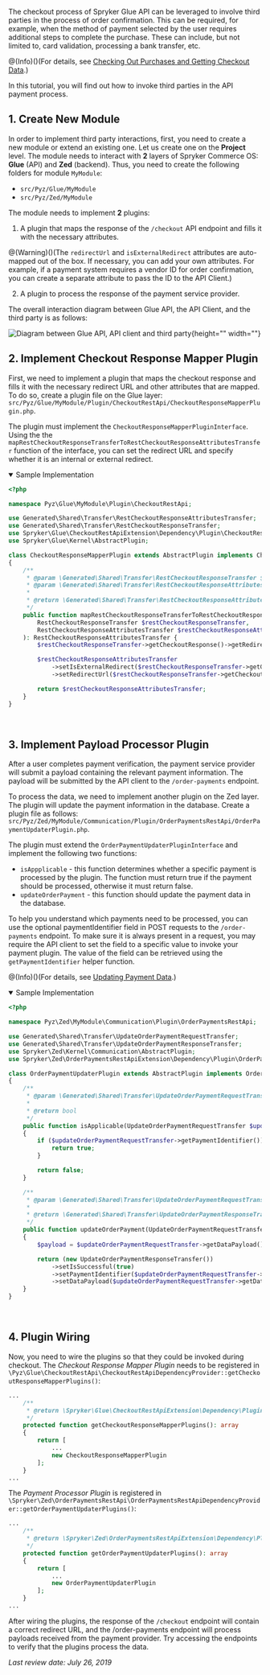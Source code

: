 The checkout process of Spryker Glue API can be leveraged to involve third parties in the process of order confirmation. This can be required, for example, when the method of payment selected by the user requires additional steps to complete the purchase. These can include, but not limited to, card validation, processing a bank transfer, etc.

@(Info)()(For details, see [Checking Out Purchases and Getting Checkout Data](https://documentation.spryker.com/v3/docs/checking-out-purchases-and-getting-checkout-data-201907).)

In this tutorial, you will find out how to invoke third parties in the API payment process.

## 1. Create New Module

In order to implement third party interactions, first, you need to create a new module or extend an existing one. Let us create one on the **Project** level.  The module needs to interact with **2** layers of Spryker Commerce OS: **Glue** (API) and **Zed** (backend). Thus, you need to create the following folders for module `MyModule`:

* `src/Pyz/Glue/MyModule`
* `src/Pyz/Zed/MyModule`

The module needs to implement **2** plugins:

1. A plugin that maps the response of the `/checkout` API endpoint and fills it with the necessary attributes.

@(Warning)()(The `redirectUrl` and `isExternalRedirect` attributes are auto-mapped out of the box. If necessary, you can add your own attributes. For example, if a payment system requires a vendor ID for order confirmation, you can create a separate attribute to pass the ID to the API Client.)

2. A plugin to process the response of the payment service provider.

The overall interaction diagram between Glue API, the API Client, and the third party is as follows:

![Diagram between Glue API, API client and third party](https://spryker.s3.eu-central-1.amazonaws.com/docs/Tutorials/Advanced/Glue+API/Tutorial+Interacting+with+Third+Party+Payment+Providers+via+Glue+API/multi-step-checkout-glue-infrastructure.png){height="" width=""}

## 2. Implement Checkout Response Mapper Plugin
First, we need to implement a plugin that maps the checkout response and fills it with the necessary redirect URL and other attributes that are mapped. To do so, create a plugin file on the Glue layer: `src/Pyz/Glue/MyModule/Plugin/CheckoutRestApi/CheckoutResponseMapperPlugin.php`.

The plugin must implement the `CheckoutResponseMapperPluginInterface`. Using the the `mapRestCheckoutResponseTransferToRestCheckoutResponseAttributesTransfer` function of the interface, you can set the redirect URL and specify whether it is an internal or external redirect.

<details open>
<summary>Sample Implementation</summary>
    
```php
<?php

namespace Pyz\Glue\MyModule\Plugin\CheckoutRestApi;

use Generated\Shared\Transfer\RestCheckoutResponseAttributesTransfer;
use Generated\Shared\Transfer\RestCheckoutResponseTransfer;
use Spryker\Glue\CheckoutRestApiExtension\Dependency\Plugin\CheckoutResponseMapperPluginInterface;
use Spryker\Glue\Kernel\AbstractPlugin;

class CheckoutResponseMapperPlugin extends AbstractPlugin implements CheckoutResponseMapperPluginInterface
{
    /**
     * @param \Generated\Shared\Transfer\RestCheckoutResponseTransfer $restCheckoutResponseTransfer
     * @param \Generated\Shared\Transfer\RestCheckoutResponseAttributesTransfer $restCheckoutResponseAttributesTransfer
     *
     * @return \Generated\Shared\Transfer\RestCheckoutResponseAttributesTransfer
     */
    public function mapRestCheckoutResponseTransferToRestCheckoutResponseAttributesTransfer(
        RestCheckoutResponseTransfer $restCheckoutResponseTransfer,
        RestCheckoutResponseAttributesTransfer $restCheckoutResponseAttributesTransfer
    ): RestCheckoutResponseAttributesTransfer {
        $restCheckoutResponseTransfer->getCheckoutResponse()->getRedirectUrl();

        $restCheckoutResponseAttributesTransfer
            ->setIsExternalRedirect($restCheckoutResponseTransfer->getCheckoutResponse()->getIsExternalRedirect())
            ->setRedirectUrl($restCheckoutResponseTransfer->getCheckoutResponse()->getRedirectUrl());

        return $restCheckoutResponseAttributesTransfer;
    }
}
```

</br>
</details>

## 3. Implement Payload Processor Plugin
After a user completes payment verification, the payment service provider will submit a payload containing the relevant payment information. The payload will be submitted by the API client to the `/order-payments` endpoint.

To process the data, we need to implement another plugin on the Zed layer. The plugin will update the payment information in the database. Create a plugin file as follows: `src/Pyz/Zed/MyModule/Communication/Plugin/OrderPaymentsRestApi/OrderPaymentUpdaterPlugin.php`.

The plugin must extend the `OrderPaymentUpdaterPluginInterface` and implement the following two functions:

* `isAppplicable` - this function determines whether a specific payment is processed by the plugin. The function must return true if the payment should be processed, otherwise it must return false.
* `updateOrderPayment` - this function should update the payment data in the database.

To help you understand which payments need to be processed, you can use the optional paymentIdentifier field in POST requests to the `/order-payments` endpoint. To make sure it is always present in a request, you may require the API client to set the field to a specific value to invoke your payment plugin. The value of the field can be retrieved using the `getPaymentIdentifier` helper function.

@(Info)()(For details, see [Updating Payment Data](https://documentation.spryker.com/v3/docs/checking-out-purchases-and-getting-checkout-data-201907#updating-payment-data).)

<details open>
<summary>Sample Implementation</summary>

```php
<?php

namespace Pyz\Zed\MyModule\Communication\Plugin\OrderPaymentsRestApi;

use Generated\Shared\Transfer\UpdateOrderPaymentRequestTransfer;
use Generated\Shared\Transfer\UpdateOrderPaymentResponseTransfer;
use Spryker\Zed\Kernel\Communication\AbstractPlugin;
use Spryker\Zed\OrderPaymentsRestApiExtension\Dependency\Plugin\OrderPaymentUpdaterPluginInterface;

class OrderPaymentUpdaterPlugin extends AbstractPlugin implements OrderPaymentUpdaterPluginInterface
{
    /**
     * @param \Generated\Shared\Transfer\UpdateOrderPaymentRequestTransfer $updateOrderPaymentRequestTransfer
     *
     * @return bool
     */
    public function isApplicable(UpdateOrderPaymentRequestTransfer $updateOrderPaymentRequestTransfer): bool
    {
        if ($updateOrderPaymentRequestTransfer->getPaymentIdentifier()) {
            return true;
        }

        return false;
    }

    /**
     * @param \Generated\Shared\Transfer\UpdateOrderPaymentRequestTransfer $updateOrderPaymentRequestTransfer
     *
     * @return \Generated\Shared\Transfer\UpdateOrderPaymentResponseTransfer
     */
    public function updateOrderPayment(UpdateOrderPaymentRequestTransfer $updateOrderPaymentRequestTransfer): UpdateOrderPaymentResponseTransfer
    {
        $payload = $updateOrderPaymentRequestTransfer->getDataPayload();

        return (new UpdateOrderPaymentResponseTransfer())
            ->setIsSuccessful(true)
            ->setPaymentIdentifier($updateOrderPaymentRequestTransfer->getPaymentIdentifier())
            ->setDataPayload($updateOrderPaymentRequestTransfer->getDataPayload());
    }
}
```

</br>
</details>

## 4. Plugin Wiring
Now, you need to wire the plugins so that they could be invoked during checkout. The *Checkout Response Mapper Plugin* needs to be registered in `\Pyz\Glue\CheckoutRestApi\CheckoutRestApiDependencyProvider::getCheckoutResponseMapperPlugins()`:

```php
...
    /**
     * @return \Spryker\Glue\CheckoutRestApiExtension\Dependency\Plugin\CheckoutResponseMapperPluginInterface[]
     */
    protected function getCheckoutResponseMapperPlugins(): array
    {
        return [
            ...
            new CheckoutResponseMapperPlugin
        ];
    }
...
```

The *Payment Processor Plugin* is registered in `\Spryker\Zed\OrderPaymentsRestApi\OrderPaymentsRestApiDependencyProvider::getOrderPaymentUpdaterPlugins()`:

```php
...
    /**
     * @return \Spryker\Zed\OrderPaymentsRestApiExtension\Dependency\Plugin\OrderPaymentUpdaterPluginInterface[]
     */
    protected function getOrderPaymentUpdaterPlugins(): array
    {
        return [
            ...
            new OrderPaymentUpdaterPlugin
        ];
    }
...
```

After wiring the plugins, the response of the `/checkout` endpoint will contain a correct redirect URL, and the /order-payments endpoint will process payloads received from the payment provider. Try accessing the endpoints to verify that the plugins process the data.

*Last review date: July 26, 2019*

<!--by Eugenia Poidenko and Volodymyr Volkov-->
